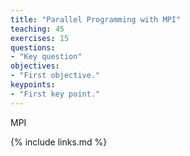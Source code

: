 ```yaml
---
title: "Parallel Programming with MPI"
teaching: 45
exercises: 15
questions:
- "Key question"
objectives:
- "First objective."
keypoints:
- "First key point."
---
```


MPI

{% include links.md %}
